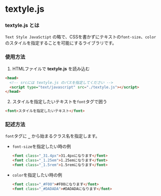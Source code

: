 # textyle.js

### **textyle.js** とは  
`Text Style JavaSctipt` の略で、CSSを書かずにテキストの`font-size`、`color`のスタイルを指定することを可能にするライブラリです。

### 使用方法  
1. HTMLファイルで **textyle.js** を読み込む  

  ```HTML
  <head>
    <!-- srcには textyle.js のパスを指定してください -->
    <script type="text/javascript" src="./textyle.js"></script>
  </head>
  ```

2. スタイルを指定したいテキストを`font`タグで囲う  

  ```HTML
  <font>スタイルを指定したいテキスト</font>
  ```

### 記述方法  
`font`タグに **`_`** から始まるクラス名を指定します。  

* `font-size`を指定したい時の例  

  ```HTML
  <font class="_31.4px">31.4pxになります</font>
  <font class="_1.25em">1.25emになります</font>
  <font class="_1.5rem">1.5remになります</font>
  ```

* `color`を指定したい時の例  

  ```HTML
  <font class="_#F00">#F00になります</font>
  <font class="_#DADADA">#DADADAになります</font>
  ```
